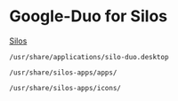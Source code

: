 # Google-Duo for Silos

[Silos](https://github.com/intersimone999/pyqtws)

`/usr/share/applications/silo-duo.desktop`

`/usr/share/silos-apps/apps/`

`/usr/share/silos-apps/icons/`
